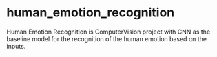 # human_emotion_recognition
Human Emotion Recognition is ComputerVision project with CNN as the baseline model for the recognition of the human emotion based on the inputs.
